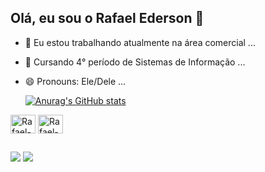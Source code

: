 ## Olá, eu sou o Rafael Ederson 👋


- 🔭 Eu estou trabalhando atualmente na área comercial ...
- 🌱 Cursando 4° período de Sistemas de Informação ...
- 😄 Pronouns: Ele/Dele ...

  [![Anurag's GitHub stats](https://github-readme-stats.vercel.app/api?username=RafaelEderson)](https://github.com/RafaelEderson/github-readme-stats)
<div>
  <img align="center" alt="Rafael-HTML" height="30" width="40" src="https://cdn.jsdelivr.net/gh/devicons/devicon@latest/icons/html5/html5-original.svg"/>
  <img align="center" alt="Rafael-CSS" height="30" width="40" src="https://cdn.jsdelivr.net/gh/devicons/devicon@latest/icons/css3/css3-original.svg" />
          
             
</div>

##

<div>
  <a href="https://www.linkedin.com/in/rafael-ederson/" target="blank"><img src="https://img.shields.io/badge/LinkedIn-0077B5?style=for-the-badge&logo=linkedin&logoColor=white"target="_blank"></a>
 <a href="https://www.instagram.com/_rafalynch/" target="blank"><img src="https://img.shields.io/badge/Instagram-E4405F?style=for-the-badge&logo=instagram&logoColor=white"target="_blank"></a
</div>          

